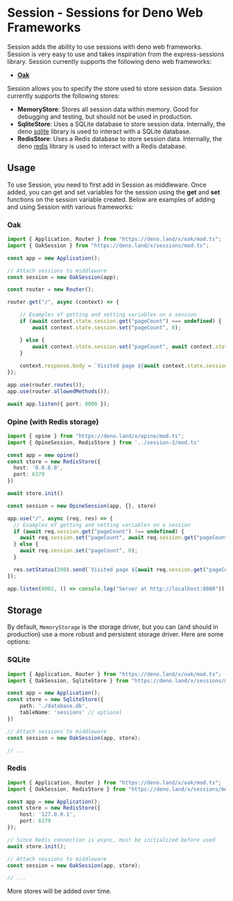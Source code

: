 # Session - Sessions for Deno Web Frameworks

Session adds the ability to use sessions with deno web frameworks. Session is very easy to use and takes inspiration from the express-sessions library. Session currently supports the following deno web frameworks:

* [**Oak**](https://deno.land/x/oak)

Session allows you to specify the store used to store session data. Session currently supports the following stores:

* **MemoryStore**: Stores all session data within memory. Good for debugging and testing, but should not be used in production.
* **SqliteStore**: Uses a SQLite database to store session data. Internally, the deno [sqlite](https://deno.land/x/sqlite) library is used to interact with a SQLite database.
* **RedisStore**: Uses a Redis database to store session data. Internally, the deno [redis](https://deno.land/x/redis) library is used to interact with a Redis database.

## Usage

To use Session, you need to first add in Session as middleware. Once added, you can get and set variables for the session using the **get** and **set** functions on the session variable created. Below are examples of adding and using Session with various frameworks:

### Oak
```ts
import { Application, Router } from "https://deno.land/x/oak/mod.ts";
import { OakSession } from "https://deno.land/x/sessions/mod.ts";

const app = new Application();

// Attach sessions to middleware
const session = new OakSession(app);

const router = new Router();

router.get("/", async (context) => {

    // Examples of getting and setting variables on a session
    if (await context.state.session.get("pageCount") === undefined) {
        await context.state.session.set("pageCount", 0);

    } else {
        await context.state.session.set("pageCount", await context.state.session.get("pageCount") + 1);
    }
    
    context.response.body = `Visited page ${await context.state.session.get("pageCount")} times`;
});

app.use(router.routes());
app.use(router.allowedMethods());

await app.listen({ port: 8000 });
```

### Opine (with Redis storage)
```ts
import { opine } from "https://deno.land/x/opine/mod.ts";
import { OpineSession, RedisStore } from '../session-2/mod.ts'

const app = new opine()
const store = new RedisStore({
  host: '0.0.0.0',
  port: 6379
})

await store.init()

const session = new OpineSession(app, {}, store)

app.use("/", async (req, res) => {
  // Examples of getting and setting variables on a session
  if (await req.session.get("pageCount") !== undefined) {
    await req.session.set("pageCount", await req.session.get("pageCount") + 1);
  } else {
    await req.session.set("pageCount", 0);
  }

  res.setStatus(200).send(`Visited page ${await req.session.get("pageCount")} times`)
});

app.listen(8002, () => console.log("Server at http://localhost:8080"));
```

## Storage
By default, `MemoryStorage` is the storage driver, but you can (and should in production) use a more robust and persistent storage driver. Here are some options:

### SQLite
```ts
import { Application, Router } from "https://deno.land/x/oak/mod.ts";
import { OakSession, SqliteStore } from "https://deno.land/x/sessions/mod.ts";

const app = new Application();
const store = new SqliteStore({
    path: './database.db',
    tableName: 'sessions' // optional
})

// Attach sessions to middleware
const session = new OakSession(app, store);

// ...
```

### Redis
```ts
import { Application, Router } from "https://deno.land/x/oak/mod.ts";
import { OakSession, RedisStore } from "https://deno.land/x/sessions/mod.ts";

const app = new Application();
const store = new RedisStore({
    host: '127.0.0.1',
    port: 6379
});

// Since Redis connection is async, must be initialized before used
await store.init();

// Attach sessions to middleware
const session = new OakSession(app, store);

// ...
```

More stores will be added over time.
